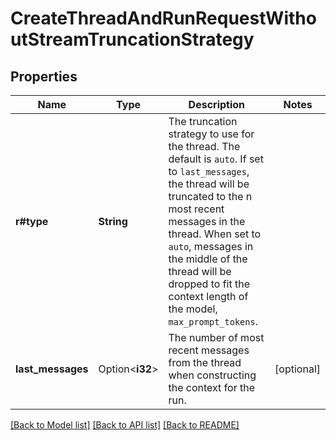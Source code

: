 # CreateThreadAndRunRequestWithoutStreamTruncationStrategy

## Properties

Name | Type | Description | Notes
------------ | ------------- | ------------- | -------------
**r#type** | **String** | The truncation strategy to use for the thread. The default is `auto`. If set to `last_messages`, the thread will be truncated to the n most recent messages in the thread. When set to `auto`, messages in the middle of the thread will be dropped to fit the context length of the model, `max_prompt_tokens`. | 
**last_messages** | Option<**i32**> | The number of most recent messages from the thread when constructing the context for the run. | [optional]

[[Back to Model list]](../README.md#documentation-for-models) [[Back to API list]](../README.md#documentation-for-api-endpoints) [[Back to README]](../README.md)


